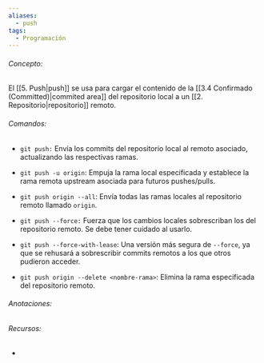 ```yaml
---
aliases:
  - push
tags:
  - Programación
---
```

###### Concepto:

El [[5. Push|push]] se usa para cargar el contenido de la [[3.4 Confirmado (Committed)|commited area]] del repositorio local a un [[2. Repositorio|repositorio]] remoto.

###### Comandos:

- `git push:` Envía los commits del repositorio local al remoto asociado, actualizando las respectivas ramas.

- `git push -u origin`: Empuja la rama local especificada y establece la rama remota upstream asociada para futuros pushes/pulls.

- `git push origin --all`: Envía todas las ramas locales al repositorio remoto llamado `origin`.

- `git push --force:` Fuerza que los cambios locales sobrescriban los del repositorio remoto. Se debe tener cuidado al usarlo.

- `git push --force-with-lease`: Una versión más segura de `--force`, ya que se rehusará a sobrescribir commits remotos a los que otros pudieron acceder.

 - `git push origin --delete <nombre-rama>`: Elimina la rama especificada del repositorio remoto.

###### Anotaciones:

> 

###### Recursos:

- 